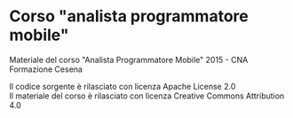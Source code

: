 # Corso "analista programmatore mobile"
Materiale del corso "Analista Programmatore Mobile" 2015 - CNA Formazione Cesena

Il codice sorgente è rilasciato con licenza Apache License 2.0<br />
Il materiale del corso è rilasciato con licenza Creative Commons Attribution 4.0